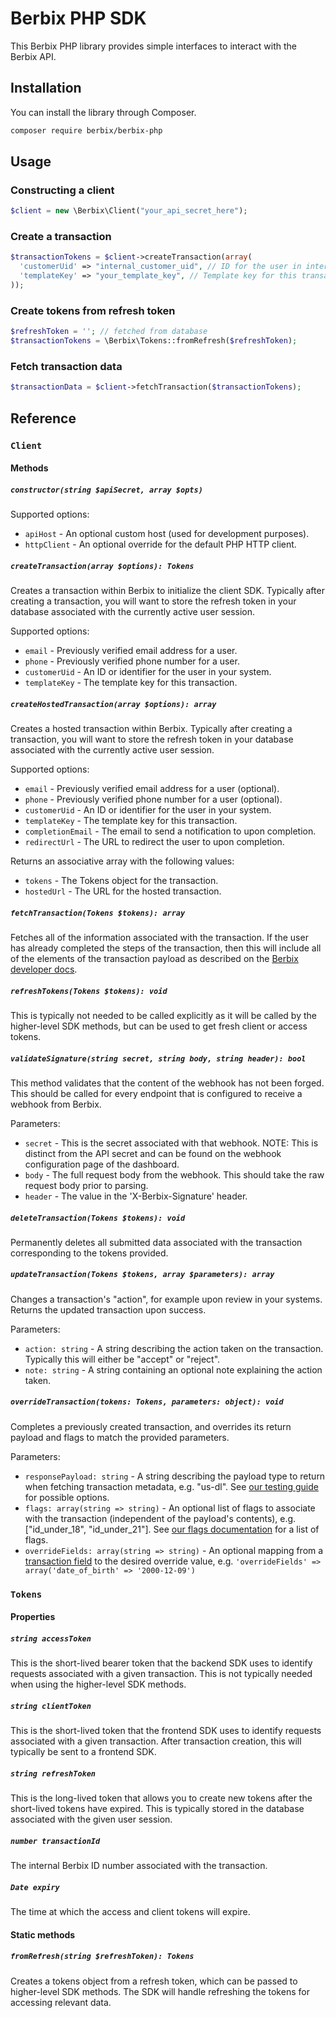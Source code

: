 # Berbix PHP SDK

This Berbix PHP library provides simple interfaces to interact with the Berbix API.

## Installation

You can install the library through Composer.

```sh
composer require berbix/berbix-php
```

## Usage

### Constructing a client

```php
$client = new \Berbix\Client("your_api_secret_here");
```

### Create a transaction

```php
$transactionTokens = $client->createTransaction(array(
  'customerUid' => "internal_customer_uid", // ID for the user in internal database
  'templateKey' => "your_template_key", // Template key for this transaction
));
```

### Create tokens from refresh token

```php
$refreshToken = ''; // fetched from database
$transactionTokens = \Berbix\Tokens::fromRefresh($refreshToken);
```

### Fetch transaction data

```php
$transactionData = $client->fetchTransaction($transactionTokens);
```

## Reference

### `Client`

#### Methods

##### `constructor(string $apiSecret, array $opts)`

Supported options:

- `apiHost` - An optional custom host (used for development purposes).
- `httpClient` - An optional override for the default PHP HTTP client.

##### `createTransaction(array $options): Tokens`

Creates a transaction within Berbix to initialize the client SDK. Typically after creating
a transaction, you will want to store the refresh token in your database associated with the
currently active user session.

Supported options:

- `email` - Previously verified email address for a user.
- `phone` - Previously verified phone number for a user.
- `customerUid` - An ID or identifier for the user in your system.
- `templateKey` - The template key for this transaction.

##### `createHostedTransaction(array $options): array`

Creates a hosted transaction within Berbix. Typically after creating a
transaction, you will want to store the refresh token in your database
associated with the currently active user session.

Supported options:

- `email` - Previously verified email address for a user (optional).
- `phone` - Previously verified phone number for a user (optional).
- `customerUid` - An ID or identifier for the user in your system.
- `templateKey` - The template key for this transaction.
- `completionEmail` - The email to send a notification to upon completion.
- `redirectUrl` - The URL to redirect the user to upon completion.

Returns an associative array with the following values:

- `tokens` - The Tokens object for the transaction.
- `hostedUrl` - The URL for the hosted transaction.

##### `fetchTransaction(Tokens $tokens): array`

Fetches all of the information associated with the transaction. If the user has already completed the steps of the transaction, then this will include all of the elements of the transaction payload as described on the [Berbix developer docs](https://developers.berbix.com).

##### `refreshTokens(Tokens $tokens): void`

This is typically not needed to be called explicitly as it will be called by the higher-level
SDK methods, but can be used to get fresh client or access tokens.

##### `validateSignature(string secret, string body, string header): bool`

This method validates that the content of the webhook has not been forged. This should be called for every endpoint that is configured to receive a webhook from Berbix.

Parameters:

- `secret` - This is the secret associated with that webhook. NOTE: This is distinct from the API secret and can be found on the webhook configuration page of the dashboard.
- `body` - The full request body from the webhook. This should take the raw request body prior to parsing.
- `header` - The value in the 'X-Berbix-Signature' header.

##### `deleteTransaction(Tokens $tokens): void`

Permanently deletes all submitted data associated with the transaction corresponding to the tokens provided.

##### `updateTransaction(Tokens $tokens, array $parameters): array`

Changes a transaction's "action", for example upon review in your systems. Returns the updated transaction upon success.

Parameters:

- `action: string` - A string describing the action taken on the transaction. Typically this will either be "accept" or "reject".
- `note: string` - A string containing an optional note explaining the action taken.

##### `overrideTransaction(tokens: Tokens, parameters: object): void`

Completes a previously created transaction, and overrides its return payload and flags to match the provided parameters.

Parameters:

- `responsePayload: string` - A string describing the payload type to return when fetching transaction metadata, e.g. "us-dl". See [our testing guide](https://docs.berbix.com/docs/testing) for possible options.
- `flags: array(string => string)` - An optional list of flags to associate with the transaction (independent of the payload's contents), e.g. ["id_under_18", "id_under_21"]. See [our flags documentation](https://docs.berbix.com/docs/id-flags) for a list of flags.
- `overrideFields: array(string => string)` - An optional mapping from a [transaction field](https://docs.berbix.com/reference#gettransactionmetadata) to the desired override value, e.g. `'overrideFields' => array('date_of_birth' => '2000-12-09')`

### `Tokens`

#### Properties

##### `string accessToken`

This is the short-lived bearer token that the backend SDK uses to identify requests associated with a given transaction. This is not typically needed when using the higher-level SDK methods.

##### `string clientToken`

This is the short-lived token that the frontend SDK uses to identify requests associated with a given transaction. After transaction creation, this will typically be sent to a frontend SDK.

##### `string refreshToken`

This is the long-lived token that allows you to create new tokens after the short-lived tokens have expired. This is typically stored in the database associated with the given user session.

##### `number transactionId`

The internal Berbix ID number associated with the transaction.

##### `Date expiry`

The time at which the access and client tokens will expire.

#### Static methods

##### `fromRefresh(string $refreshToken): Tokens`

Creates a tokens object from a refresh token, which can be passed to higher-level SDK methods. The SDK will handle refreshing the tokens for accessing relevant data.
